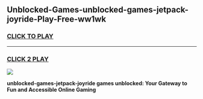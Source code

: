 
## Unblocked-Games-unblocked-games-jetpack-joyride-Play-Free-ww1wk
<h3>
<a href="https://premium76.site?title=unblocked-games-jetpack-joyride&ref=23A">CLICK TO PLAY</a></h3>
<hr>

<h3>
<a href="https://premium76.site?title=unblocked-games-jetpack-joyride&ref=23A">CLICK 2 PLAY</a>
  
</h3>

<a href="https://premium76.site?title=unblocked-games-jetpack-joyride&ref=23A"><img src="https://clearcache.store/games.png"></a>


**unblocked-games-jetpack-joyride games unblocked: Your Gateway to Fun and Accessible Online Gaming**
